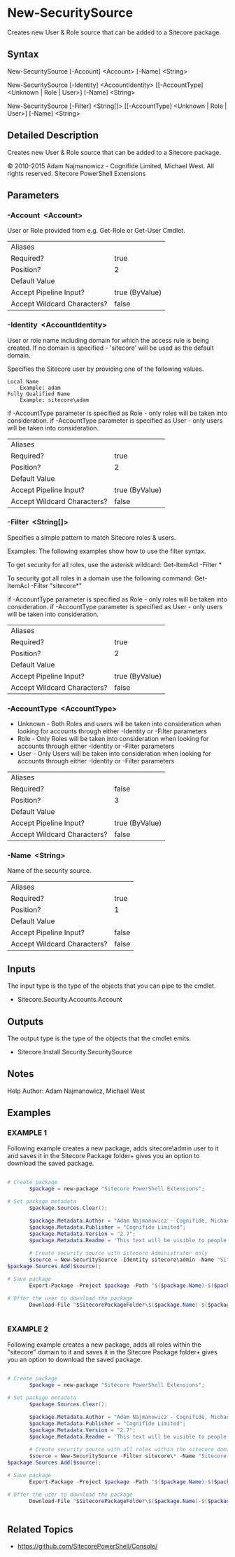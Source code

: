 # New-SecuritySource 
 
Creates new User & Role source that can be added to a Sitecore package. 
 
## Syntax 
 
New-SecuritySource [-Account] &lt;Account&gt; [-Name] &lt;String&gt; 
 
New-SecuritySource [-Identity] &lt;AccountIdentity&gt; [[-AccountType] &lt;Unknown | Role | User&gt;] [-Name] &lt;String&gt; 
 
New-SecuritySource [-Filter] &lt;String[]&gt; [[-AccountType] &lt;Unknown | Role | User&gt;] [-Name] &lt;String&gt; 
 
 
## Detailed Description 
 
Creates new User &amp; Role source that can be added to a Sitecore package. 
 
© 2010-2015 Adam Najmanowicz - Cognifide Limited, Michael West. All rights reserved. Sitecore PowerShell Extensions 
 
## Parameters 
 
### -Account&nbsp; &lt;Account&gt; 
 
User or Role provided from e.g. Get-Role or Get-User Cmdlet. 
 
<table>
    <thead></thead>
    <tbody>
        <tr>
            <td>Aliases</td>
            <td></td>
        </tr>
        <tr>
            <td>Required?</td>
            <td>true</td>
        </tr>
        <tr>
            <td>Position?</td>
            <td>2</td>
        </tr>
        <tr>
            <td>Default Value</td>
            <td></td>
        </tr>
        <tr>
            <td>Accept Pipeline Input?</td>
            <td>true (ByValue)</td>
        </tr>
        <tr>
            <td>Accept Wildcard Characters?</td>
            <td>false</td>
        </tr>
    </tbody>
</table> 
 
### -Identity&nbsp; &lt;AccountIdentity&gt; 
 
User or role name including domain for which the access rule is being created. If no domain is specified - 'sitecore' will be used as the default domain.

Specifies the Sitecore user by providing one of the following values.

    Local Name
        Example: adam
    Fully Qualified Name
        Example: sitecore\adam

if -AccountType parameter is specified as Role - only roles will be taken into consideration.
if -AccountType parameter is specified as User - only users will be taken into consideration. 
 
<table>
    <thead></thead>
    <tbody>
        <tr>
            <td>Aliases</td>
            <td></td>
        </tr>
        <tr>
            <td>Required?</td>
            <td>true</td>
        </tr>
        <tr>
            <td>Position?</td>
            <td>2</td>
        </tr>
        <tr>
            <td>Default Value</td>
            <td></td>
        </tr>
        <tr>
            <td>Accept Pipeline Input?</td>
            <td>true (ByValue)</td>
        </tr>
        <tr>
            <td>Accept Wildcard Characters?</td>
            <td>false</td>
        </tr>
    </tbody>
</table> 
 
### -Filter&nbsp; &lt;String[]&gt; 
 
Specifies a simple pattern to match Sitecore roles &amp; users.

Examples:
The following examples show how to use the filter syntax.

To get security for all roles, use the asterisk wildcard:
Get-ItemAcl -Filter *

To security got all roles in a domain use the following command:
Get-ItemAcl -Filter "sitecore\*"

if -AccountType parameter is specified as Role - only roles will be taken into consideration.
if -AccountType parameter is specified as User - only users will be taken into consideration. 
 
<table>
    <thead></thead>
    <tbody>
        <tr>
            <td>Aliases</td>
            <td></td>
        </tr>
        <tr>
            <td>Required?</td>
            <td>true</td>
        </tr>
        <tr>
            <td>Position?</td>
            <td>2</td>
        </tr>
        <tr>
            <td>Default Value</td>
            <td></td>
        </tr>
        <tr>
            <td>Accept Pipeline Input?</td>
            <td>true (ByValue)</td>
        </tr>
        <tr>
            <td>Accept Wildcard Characters?</td>
            <td>false</td>
        </tr>
    </tbody>
</table> 
 
### -AccountType&nbsp; &lt;AccountType&gt; 
 
- Unknown - Both Roles and users will be taken into consideration when looking for accounts through either -Identity or -Filter parameters
- Role - Only Roles will be taken into consideration when looking for accounts through either -Identity or -Filter parameters
- User - Only Users will be taken into consideration when looking for accounts through either -Identity or -Filter parameters 
 
<table>
    <thead></thead>
    <tbody>
        <tr>
            <td>Aliases</td>
            <td></td>
        </tr>
        <tr>
            <td>Required?</td>
            <td>false</td>
        </tr>
        <tr>
            <td>Position?</td>
            <td>3</td>
        </tr>
        <tr>
            <td>Default Value</td>
            <td></td>
        </tr>
        <tr>
            <td>Accept Pipeline Input?</td>
            <td>true (ByValue)</td>
        </tr>
        <tr>
            <td>Accept Wildcard Characters?</td>
            <td>false</td>
        </tr>
    </tbody>
</table> 
 
### -Name&nbsp; &lt;String&gt; 
 
Name of the security source. 
 
<table>
    <thead></thead>
    <tbody>
        <tr>
            <td>Aliases</td>
            <td></td>
        </tr>
        <tr>
            <td>Required?</td>
            <td>true</td>
        </tr>
        <tr>
            <td>Position?</td>
            <td>1</td>
        </tr>
        <tr>
            <td>Default Value</td>
            <td></td>
        </tr>
        <tr>
            <td>Accept Pipeline Input?</td>
            <td>false</td>
        </tr>
        <tr>
            <td>Accept Wildcard Characters?</td>
            <td>false</td>
        </tr>
    </tbody>
</table> 
 
## Inputs 
 
The input type is the type of the objects that you can pipe to the cmdlet. 
 
* Sitecore.Security.Accounts.Account 
 
## Outputs 
 
The output type is the type of the objects that the cmdlet emits. 
 
* Sitecore.Install.Security.SecuritySource 
 
## Notes 
 
Help Author: Adam Najmanowicz, Michael West 
 
## Examples 
 
### EXAMPLE 1 
 
Following example creates a new package, adds sitecore\admin user to it and 
saves it in the Sitecore Package folder+ gives you an option to download the saved package. 
 
```powershell   
 
# Create package
       $package = new-package "Sitecore PowerShell Extensions";

# Set package metadata
       $package.Sources.Clear();

       $package.Metadata.Author = "Adam Najmanowicz - Cognifide, Michael West";
       $package.Metadata.Publisher = "Cognifide Limited";
       $package.Metadata.Version = "2.7";
       $package.Metadata.Readme = 'This text will be visible to people installing your package'
       
       # Create security source with Sitecore Administrator only
       $source = New-SecuritySource -Identity sitecore\admin -Name "Sitecore Admin" 
$package.Sources.Add($source);

# Save package
       Export-Package -Project $package -Path "$($package.Name)-$($package.Metadata.Version).zip" -Zip

# Offer the user to download the package
       Download-File "$SitecorePackageFolder\$($package.Name)-$($package.Metadata.Version).zip" 
 
``` 
 
### EXAMPLE 2 
 
Following example creates a new package, adds all roles within the "sitecore" domain to it and 
saves it in the Sitecore Package folder+ gives you an option to download the saved package. 
 
```powershell   
 
# Create package
       $package = new-package "Sitecore PowerShell Extensions";

# Set package metadata
       $package.Sources.Clear();

       $package.Metadata.Author = "Adam Najmanowicz - Cognifide, Michael West";
       $package.Metadata.Publisher = "Cognifide Limited";
       $package.Metadata.Version = "2.7";
       $package.Metadata.Readme = 'This text will be visible to people installing your package'
       
       # Create security source with all roles within the sitecore domain
       $source = New-SecuritySource -Filter sitecore\* -Name "Sitecore Roles" -AccountType Role
$package.Sources.Add($source);

# Save package
       Export-Package -Project $package -Path "$($package.Name)-$($package.Metadata.Version).zip" -Zip

# Offer the user to download the package
       Download-File "$SitecorePackageFolder\$($package.Name)-$($package.Metadata.Version).zip" 
 
``` 
 
## Related Topics 
 
* <a href='https://github.com/SitecorePowerShell/Console/' target='_blank'>https://github.com/SitecorePowerShell/Console/</a><br/>

